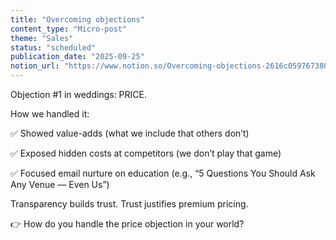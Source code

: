```yaml
---
title: "Overcoming objections"
content_type: "Micro-post"
theme: "Sales"
status: "scheduled"
publication_date: "2025-09-25"
notion_url: "https://www.notion.so/Overcoming-objections-2616c05976738046a4f3d9b299a806cf"
---
```


Objection #1 in weddings: PRICE.

How we handled it:

✅ Showed value-adds (what we include that others don’t)

✅ Exposed hidden costs at competitors (we don’t play that game)

✅ Focused email nurture on education (e.g., “5 Questions You Should Ask Any Venue — Even Us”)

Transparency builds trust. Trust justifies premium pricing.

👉 How do you handle the price objection in your world?



